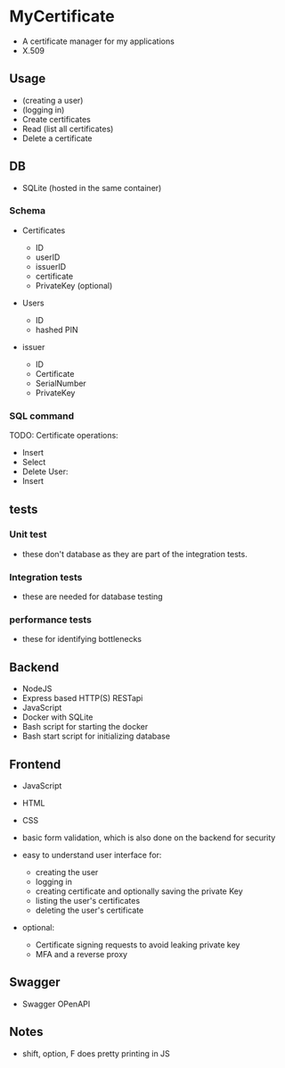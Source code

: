 # MyCertificate

- A certificate manager for my applications
- X.509

## Usage

- (creating a user)
- (logging in)
- Create certificates
- Read (list all certificates)
- Delete a certificate

## DB

- SQLite (hosted in the same container)

### Schema

- Certificates
  - ID
  - userID
  - issuerID
  - certificate
  - PrivateKey (optional)

- Users
  - ID
  - hashed PIN

- issuer
  - ID
  - Certificate
  - SerialNumber
  - PrivateKey

### SQL command

TODO: Certificate operations:

- Insert
- Select
- Delete
User:
- Insert

## tests

### Unit test

- these don't database as they are part of the integration tests.

### Integration tests

- these are needed for database testing

### performance tests

- these for identifying bottlenecks

## Backend

- NodeJS
- Express based HTTP(S) RESTapi
- JavaScript
- Docker with SQLite
- Bash script for starting the docker
- Bash start script for initializing database

## Frontend

- JavaScript
- HTML
- CSS
- basic form validation, which is also done on the backend for security
- easy to understand user interface for:
  - creating the user
  - logging in
  - creating certificate and optionally saving the private Key
  - listing the user's certificates
  - deleting the user's certificate

- optional:
  - Certificate signing requests to avoid leaking private key
  - MFA and a reverse proxy

## Swagger

- Swagger OPenAPI

## Notes

- shift, option, F does pretty printing in JS
